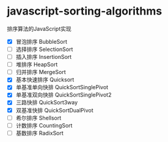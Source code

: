# javascript-sorting-algorithms
排序算法的JavaScript实现

- [x] 冒泡排序 BubbleSort
- [ ] 选择排序 SelectionSort
- [ ] 插入排序 InsertionSort
- [ ] 堆排序 HeapSort
- [ ] 归并排序 MergeSort
- [x] 基本快速排序 Quicksort
- [x] 单基准单向快排 QuickSortSinglePivot
- [x] 单基准双向快排 QuickSortSinglePivot2
- [x] 三路快排 QuickSort3way
- [x] 双基准快排 QuickSortDualPivot
- [ ] 希尔排序 Shellsort
- [ ] 计数排序 CountingSort
- [ ] 基数排序 RadixSort
